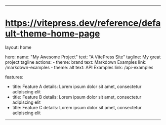 <!--
 * @Date: 2023-11-21 16:26:09
 * @LastEditors: Yifan Wu 1208097313@qq.com
 * @LastEditTime: 2024-01-31 17:17:36
 * @FilePath: /threejs-demo/docs/index.md
-->
---
# https://vitepress.dev/reference/default-theme-home-page
layout: home

hero:
  name: "My Awesome Project"
  text: "A VitePress Site"
  tagline: My great project tagline
  actions:
    - theme: brand
      text: Markdown Examples
      link: /markdown-examples
    - theme: alt
      text: API Examples
      link: /api-examples

features:
  - title: Feature A
    details: Lorem ipsum dolor sit amet, consectetur adipiscing elit
  - title: Feature B
    details: Lorem ipsum dolor sit amet, consectetur adipiscing elit
  - title: Feature C
    details: Lorem ipsum dolor sit amet, consectetur adipiscing elit
---

